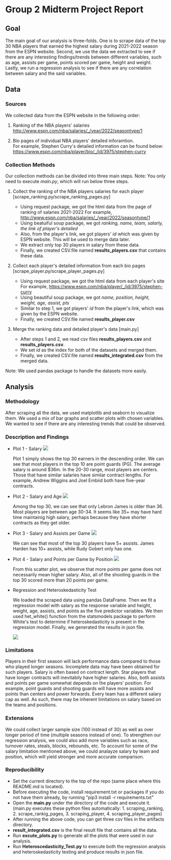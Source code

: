 # Group 2 Midterm Project Report

## Goal

The main goal of our analysis is three-folds. One is to scrape data of the top 30 NBA players that earned the highest salary during 2021-2022 season from the ESPN website. Second, we use the data we extracted to see if there are any interesting findings/trends between different variables, such as age, assists per game, points scored per game, height and weight. Lastly, we run a regression analysis to see if there are any correlation between salary and the said variables.

## Data

### Sources

We collected data from the ESPN website in the following order:

1. Ranking of the NBA players' salaries 
	http://www.espn.com/nba/salaries/_/year/2022/seasontype/1

2. Bio pages of individual NBA players' detailed inforamtion.	
	For example, Stephen Curry's detailed information can be found below:
	https://www.espn.com/nba/player/bio/_/id/3975/stephen-curry

### Collection Methods

Our collection methods can be divided into three main steps.
Note: You only need to execute *main.py*, which will run below three steps.


1. Collect the ranking of the NBA players salaries for each player [scrape_ranking.py/scrape_ranking_pages.py]
	- Using request package, we got the html data from the page of ranking of salaries 2021-2022
	  For example, http://www.espn.com/nba/salaries/_/year/2022/seasontype/1
	- Using beatuiful soup package, we got *ranking, name, team, salarly, the link of player's detailed*
	- Also, from the player's link, we got players' *id* which was given by ESPN website. This will be used to merge data later. 
	- We extract only top 30 players in salary from these data.
	- Finally, we created CSV.file named **results_players.csv** that contains these data.


2. Collect each player's detailed information from each bio pages [scrape_player.py/scrape_player_pages.py]
	- Using request package, we got the html data from each player's site
	  For example, https://www.espn.com/nba/player/_/id/3975/stephen-curry
	- Using beautiful soup package, we got *name, position, height, weight, age, assist, pts*
	- Similar to step 1, we got players' *id* from the player's link, which was given by the ESPN website. 
	- Finally, we created CSV.file named **results_player.csv**

3. Merge the ranking data and detailed player's data [main.py]
	- After steps 1 and 2, we read csv files **results_players.csv** and **results_players.csv**.
	- We set *id* as the index for both of the datasets and merged them.
	- Finally, we created CSV.file named **results_integrated.csv** from the merged data.

Note: We used pandas package to handle the datasets more easily.

## Analysis

### Methodology

After scraping all the data, we used matplotlib and seaborn to visualize them. We used a mix of bar graphs and scatter plots with chosen variables. We wanted to see if there are any interesting trends that could be observed.

### Description and Findings

- Plot 1 - Salary
	![](plot/salary.png)

	Plot 1 simply shows the top 30 earners in the descending order. We can see that most players in the top 10 are point guards (PG). The average salary is around $36m. In the 20-30 range, most players are centers. Those that have similar salaries have similar contract lengths. For example, Andrew Wiggins and Joel Embiid both have five-year contracts.

- Plot 2 - Salary and Age
	![](plot/age.png)

	Among the top 30, we can see that only Lebron James is older than 36. Most players are between age 30-34. It seems like 35+ may have hard time maintainig high salary, perhaps because they have shorter contracts as they get older.

- Plot 3 - Salary and Assists per Game
	![](plot/assist.png)

	We can see that most of the top 30 players have 5+ assists. James Harden has 10+ assists, while Rudy Gobert only has one.

- Plot 4 - Salary and Points per Game by Position
	![](plot/pts_salary.png)
	
	From this scatter plot, we observe that more points per game does not necessarily mean higher salary. Also, all of the shooting guards in the top 30 scored more than 20 points per game.

- Regression and Heteroskedasticity Test
	
	We loaded the scraped data using pandas DataFrame. Then we fit a regression model with salary as the response variable and height, weight, age, assists, and points as the five predictor variables. We then used het_white() function from the statsmodels package to perform White's test to determine if heteroskedasticity is present in the regression model. Finally, we generated the results in json file.

	![](plot/regression_test.png)


### Limitations

Players in their first season will lack performance data compared to those who played longer seasons. Incomplete data may have been obtained for such players. Salary is often based on contract length. Star players that have longer contracts will inevitabily have higher salaries. Also, both assists and points per game somewhat depends on the players' position. For example, point guards and shooting guards will have more assists and points than centers and power forwards. Every team has a different salary cap as well. As such, there may be inherent limitations on salary based on the teams and positions.

### Extensions

We could collect larger sample size (100 instead of 30) as well as over longer period of time (multiple seasons instead of one). To strengthen our regression analysis, we could also add more variables such as race, turnover rates, steals, blocks, rebounds, etc. To account for some of the salary limitation mentioned above, we could analayze salary by team and position, which will yield stronger and more accurate comparison.


### Reproducibility

- Set the current directory to the top of the repo (same place where this README.md is located).
- Before executing the code, install requirement.txt or packages if you do not have them already, by running "pip3 install -r requirements.txt" 
- Open the **main.py** under the directory of the code and execute it.
	(main.py executes these python files automatically: 1. scraping_ranking, 2. scrape_rankig_pages, 3. scraping_player, 4. scraping_player_pages)
- After running the above code, you can get three csv files in the artifacts directory.
- **result_integrated.csv** is the final result file that contains all the data.
- Run **excute_plots.py** to generate all the plots that were used in our analysis.
- Run **Heteroscedasticity_Test.py** to execute both the regression analysis and heteroskedasticity testing and produce results in json file.


